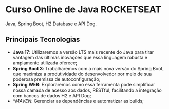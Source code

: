 # Curso Online de Java **ROCKETSEAT**

Java, Spring Boot, H2 Database e API Dog.

## Principais Tecnologias
 - **Java 17**: Utilizaremos a versão LTS mais recente do Java para tirar vantagem das últimas inovações que essa linguagem robusta e amplamente utilizada oferece;
 - **Spring Boot 3**: Trabalharemos com a mais nova versão do Spring Boot, que maximiza a produtividade do desenvolvedor por meio de sua poderosa premissa de autoconfiguração;
 - **Spring WEB**: Exploraremos como essa ferramenta pode simplificar nossa camada de acesso aos dados, RESTful, facilitando a integração com bancos de dados H2 e API Dog;
 - **MAVEN*: Gerenciar as dependências e automatizar as builds;


